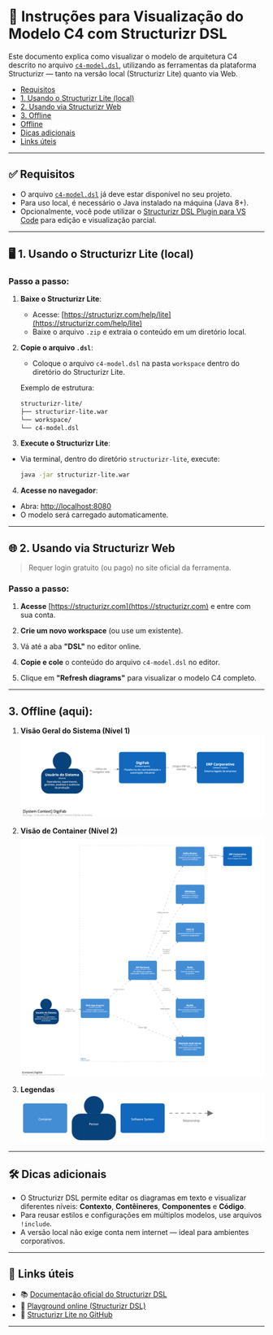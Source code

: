 # 🧩 Instruções para Visualização do Modelo C4 com Structurizr DSL

Este documento explica como visualizar o modelo de arquitetura C4 descrito no arquivo [`c4-model.dsl`](../c4/c4-model.dsl), utilizando as ferramentas da plataforma Structurizr — tanto na versão local (Structurizr Lite) quanto via Web.


- [Requisitos](#-requisitos)
- [1. Usando o Structurizr Lite (local)](#️-1-usando-o-structurizr-lite-local)
- [2. Usando via Structurizr Web](#-2-usando-via-structurizr-web)
- [3. Offline](#3-offline-aqui)
- [Offline](#3-offline-aqui)
- [Dicas adicionais](#️-dicas-adicionais)
- [Links úteis](#-links-úteis)
---

## ✅ Requisitos

- O arquivo [`c4-model.dsl`](../c4/c4-model.dsl) já deve estar disponível no seu projeto.
- Para uso local, é necessário o Java instalado na máquina (Java 8+).
- Opcionalmente, você pode utilizar o [Structurizr DSL Plugin para VS Code](https://marketplace.visualstudio.com/items?itemName=structurizr.vscode-structurizr) para edição e visualização parcial.

---

## 🖥️ 1. Usando o Structurizr Lite (local)

### Passo a passo:

1. **Baixe o Structurizr Lite**:
   - Acesse: [https://structurizr.com/help/lite](https://structurizr.com/help/lite)
   - Baixe o arquivo `.zip` e extraia o conteúdo em um diretório local.

2. **Copie o arquivo `.dsl`**:
   - Coloque o arquivo `c4-model.dsl` na pasta `workspace` dentro do diretório do Structurizr Lite.

   Exemplo de estrutura:
   ```text
   structurizr-lite/
   ├── structurizr-lite.war
   └── workspace/
   └── c4-model.dsl
   ```
3. **Execute o Structurizr Lite**:
- Via terminal, dentro do diretório `structurizr-lite`, execute:

  ```bash
  java -jar structurizr-lite.war
  ```

4. **Acesse no navegador**:
- Abra: [http://localhost:8080](http://localhost:8080)
- O modelo será carregado automaticamente.

---

## 🌐 2. Usando via Structurizr Web

> Requer login gratuito (ou pago) no site oficial da ferramenta.

### Passo a passo:

1. **Acesse** [https://structurizr.com](https://structurizr.com) e entre com sua conta.

2. **Crie um novo workspace** (ou use um existente).

3. Vá até a aba **"DSL"** no editor online.

4. **Copie e cole** o conteúdo do arquivo `c4-model.dsl` no editor.

5. Clique em **"Refresh diagrams"** para visualizar o modelo C4 completo.

---

## 3. Offline (aqui):
1. **Visão Geral do Sistema (Nível 1)**
![Nível 1](./images/structurizr-1-SystemContext-001.png)

2. **Visão de Container (Nível 2)**
![Nível 2](./images/structurizr-1-Container-001.png)

3. **Legendas**
![Legenda 1](./images/structurizr-1-Container-001-key.png)

---

## 🛠️ Dicas adicionais

- O Structurizr DSL permite editar os diagramas em texto e visualizar diferentes níveis: **Contexto**, **Contêineres**, **Componentes** e **Código**.
- Para reusar estilos e configurações em múltiplos modelos, use arquivos `!include`.
- A versão local não exige conta nem internet — ideal para ambientes corporativos.

---

## 🔗 Links úteis

- 📚 [Documentação oficial do Structurizr DSL](https://structurizr.com/help/dsl)
- 🧪 [Playground online (Structurizr DSL)](https://structurizr.com/dsl)
- 🧰 [Structurizr Lite no GitHub](https://github.com/structurizr/lite)

---

